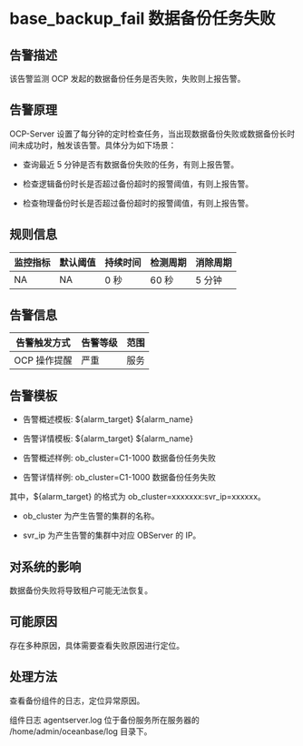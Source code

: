 base_backup_fail 数据备份任务失败 
==============================================



**告警描述** 
-----------------------------

该告警监测 OCP 发起的数据备份任务是否失败，失败则上报告警。

告警原理 
-------------------------

OCP-Server 设置了每分钟的定时检查任务，当出现数据备份失败或数据备份长时间未成功时，触发该告警。具体分为如下场景：

* 查询最近 5 分钟是否有数据备份失败的任务，有则上报告警。

  

* 检查逻辑备份时长是否超过备份超时的报警阈值，有则上报告警。

  

* 检查物理备份时长是否超过备份超时的报警阈值，有则上报告警。

  




**规则信息** 
-----------------------------



| 监控指标 | 默认阈值 | 持续时间 | 检测周期 | 消除周期 |
|------|------|------|------|------|
| NA   | NA   | 0 秒  | 60 秒 | 5 分钟 |



**告警信息** 
-----------------------------



|  告警触发方式  | 告警等级 | 范围 |
|----------|------|----|
| OCP 操作提醒 | 严重   | 服务 |



**告警模板** 
-----------------------------

* 告警概述模板: ${alarm_target} ${alarm_name}

  

* 告警详情模板: ${alarm_target} ${alarm_name}

  

* 告警概述样例: ob_cluster=C1-1000 数据备份任务失败

  

* 告警详情样例: ob_cluster=C1-1000 数据备份任务失败

  




其中，${alarm_target} 的格式为 ob_cluster=xxxxxxx:svr_ip=xxxxxx。

* ob_cluster 为产生告警的集群的名称。

  

* svr_ip 为产生告警的集群中对应 OBServer 的 IP。

  




**对系统的影响** 
-------------------------------

数据备份失败将导致租户可能无法恢复。

**可能原因** 
-----------------------------

存在多种原因，具体需要查看失败原因进行定位。

**处理方法** 
-----------------------------

查看备份组件的日志，定位异常原因。

组件日志 agentserver.log 位于备份服务所在服务器的 /home/admin/oceanbase/log 目录下。

